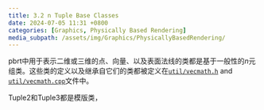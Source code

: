 ```yaml
---
title: 3.2 n Tuple Base Classes
date: 2024-07-05 11:31 +0800
categories: [Graphics, Physically Based Rendering]
media_subpath: /assets/img/Graphics/PhysicallyBasedRendering/
---
```


pbrt中用于表示二维或三维的点、向量、以及表面法线的类都是基于一般性的$n$元组类。这些类的定义以及继承自它们的类都被定义在[`util/vecmath.h`](https://github.com/mmp/pbrt-v4/tree/master/src/util/vecmath.h) and [`util/vecmath.cpp`](https://github.com/mmp/pbrt-v4/tree/master/src/util/vecmath.cpp)文件中。

Tuple2和Tuple3都是模版类，
